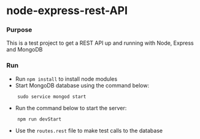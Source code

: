 # node-express-rest-API


### Purpose

This is a test project to get a REST API up and running with Node, Express and MongoDB

### Run

- Run `npm install` to install node modules
- Start MongoDB database using the command below:
```
    sudo service mongod start

```
- Run the command below to start the server:

```
    npm run devStart
```
- Use the `routes.rest` file to make test calls to the database
